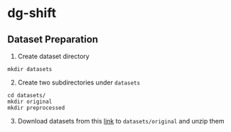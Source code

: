# dg-shift

## Dataset Preparation

1. Create dataset directory

```
mkdir datasets
```

2. Create two subdirectories under `datasets`

```
cd datasets/
mkdir original
mkdir preprocessed
```

3. Download datasets from this [link](https://zenodo.org/records/7213796#.Y1cO6y8r30o) to `datasets/original` and unzip them
